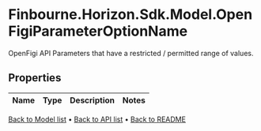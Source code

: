 # Finbourne.Horizon.Sdk.Model.OpenFigiParameterOptionName
OpenFigi API Parameters that have a restricted / permitted range of values.

## Properties

Name | Type | Description | Notes
------------ | ------------- | ------------- | -------------

[Back to Model list](../README.md#documentation-for-models) &#8226; [Back to API list](../README.md#documentation-for-api-endpoints) &#8226; [Back to README](../README.md)

